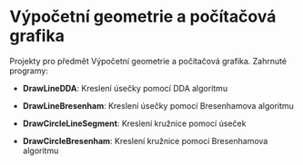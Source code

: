 # Výpočetní geometrie a počítačová grafika
Projekty pro předmět Výpočetní geometrie a počítačová grafika. Zahrnuté programy:

- **DrawLineDDA**: Kreslení úsečky pomocí DDA algoritmu

- **DrawLineBresenham**: Kreslení úsečky pomocí Bresenhamova algoritmu

- **DrawCircleLineSegment**: Kreslení kružnice pomocí úseček

- **DrawCircleBresenham**: Kreslení kružnice pomocí Bresenhamova algoritmu

